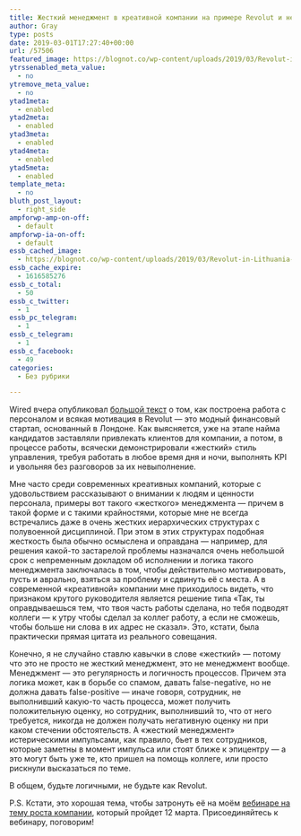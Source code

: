 ```yaml
---
title: Жесткий менеджмент в креативной компании на примере Revolut и не только
author: Gray
type: posts
date: 2019-03-01T17:27:40+00:00
url: /57506
featured_image: https://blognot.co/wp-content/uploads/2019/03/Revolut-in-Lithuania-1200x628.jpg
ytrssenabled_meta_value:
  - no
ytremove_meta_value:
  - no
ytad1meta:
  - enabled
ytad2meta:
  - enabled
ytad3meta:
  - enabled
ytad4meta:
  - enabled
ytad5meta:
  - enabled
template_meta:
  - no
bluth_post_layout:
  - right_side
ampforwp-amp-on-off:
  - default
ampforwp-ia-on-off:
  - default
essb_cached_image:
  - https://blognot.co/wp-content/uploads/2019/03/Revolut-in-Lithuania-1200x628.jpg
essb_cache_expire:
  - 1616585276
essb_c_total:
  - 50
essb_c_twitter:
  - 1
essb_pc_telegram:
  - 1
essb_c_telegram:
  - 1
essb_c_facebook:
  - 49
categories:
  - Без рубрики

---
```








Wired вчера опубликовал [большой текст][1] о том, как построена работа с персоналом и всякая мотивация в Revolut — это модный финансовый стартап, основанный в Лондоне. Как выясняется, уже на этапе найма кандидатов заставляли привлекать клиентов для компании, а потом, в процессе работы, всячески демонстрировали &#171;жесткий&#187; стиль управления, требуя работать в любое время дня и ночи, выполнять KPI и увольняя без разговоров за их невыполнение.

Мне часто среди современных креативных компаний, которые с удовольствием рассказывают о внимании к людям и ценности персонала, примеры вот такого &#171;жесткого&#187; менеджмента — причем в такой форме и с такими крайностями, которые мне не всегда встречались даже в очень жестких иерархических структурах с полувоенной дисциплиной. При этом в этих структурах подобная жесткость была обычно осмыслена и оправдана — например, для решения какой-то застарелой проблемы назначался очень небольшой срок с непременным докладом об исполнении и логика такого менеджмента заключалась в том, чтобы действительно мотивировать, пусть и аврально, взяться за проблему и сдвинуть её с места. А в современной &#171;креативной&#187; компании мне приходилось видеть, что признаком крутого руководителя является решение типа &#171;Так, ты оправдываешься тем, что твоя часть работы сделана, но тебя подводят коллеги — к утру чтобы сделал за коллег работу, а если не сможешь, чтобы больше ни слова в их адрес не сказал&#187;. Это, кстати, была практически прямая цитата из реального совещания.

Конечно, я не случайно ставлю кавычки в слове &#171;жесткий&#187; — потому что это не просто не жесткий менеджмент, это не менеджмент вообще. Менеджмент — это регулярность и логичность процессов. Причем эта логика может, как в борьбе со спамом, давать false-negative, но не должна давать false-positive — иначе говоря, сотрудник, не выполнивший какую-то часть процесса, может получить положительную оценку, но сотрудник, выполнивший то, что от него требуется, никогда не должен получать негативную оценку ни при каком стечении обстоятельств. А &#171;жесткий менеджмент&#187; истерическими импульсами, как правило, бьет в тех сотрудников, которые заметны в момент импульса или стоят ближе к эпицентру — а это могут быть уже те, кто пришел на помощь коллеге, или просто рискнули высказаться по теме.

В общем, будьте логичными, не будьте как Revolut.

P.S. Кстати, это хорошая тема, чтобы затронуть её на моём [вебинаре на тему роста компании][2], который пройдет 12 марта. Присоединяйтесь к вебинару, поговорим!

 [1]: https://www.wired.co.uk/article/revolut-trade-unions-labour-fintech-politics-storonsky
 [2]: https://junior-ceo.com/?utm_source=blog&utm_medium=post&utm_content=revolut&utm_campaign=corpculture-webinar